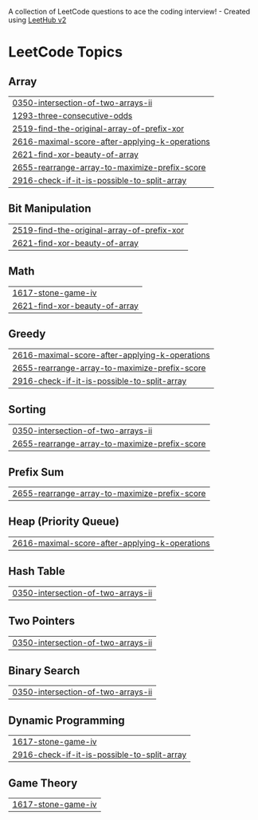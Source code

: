 A collection of LeetCode questions to ace the coding interview! - Created using [LeetHub v2](https://github.com/arunbhardwaj/LeetHub-2.0)
<!---LeetCode Topics Start-->
# LeetCode Topics
## Array
|  |
| ------- |
| [0350-intersection-of-two-arrays-ii](https://github.com/Kunalkhuteta/leetcode/tree/master/0350-intersection-of-two-arrays-ii) |
| [1293-three-consecutive-odds](https://github.com/Kunalkhuteta/leetcode/tree/master/1293-three-consecutive-odds) |
| [2519-find-the-original-array-of-prefix-xor](https://github.com/Kunalkhuteta/leetcode/tree/master/2519-find-the-original-array-of-prefix-xor) |
| [2616-maximal-score-after-applying-k-operations](https://github.com/Kunalkhuteta/leetcode/tree/master/2616-maximal-score-after-applying-k-operations) |
| [2621-find-xor-beauty-of-array](https://github.com/Kunalkhuteta/leetcode/tree/master/2621-find-xor-beauty-of-array) |
| [2655-rearrange-array-to-maximize-prefix-score](https://github.com/Kunalkhuteta/leetcode/tree/master/2655-rearrange-array-to-maximize-prefix-score) |
| [2916-check-if-it-is-possible-to-split-array](https://github.com/Kunalkhuteta/leetcode/tree/master/2916-check-if-it-is-possible-to-split-array) |
## Bit Manipulation
|  |
| ------- |
| [2519-find-the-original-array-of-prefix-xor](https://github.com/Kunalkhuteta/leetcode/tree/master/2519-find-the-original-array-of-prefix-xor) |
| [2621-find-xor-beauty-of-array](https://github.com/Kunalkhuteta/leetcode/tree/master/2621-find-xor-beauty-of-array) |
## Math
|  |
| ------- |
| [1617-stone-game-iv](https://github.com/Kunalkhuteta/leetcode/tree/master/1617-stone-game-iv) |
| [2621-find-xor-beauty-of-array](https://github.com/Kunalkhuteta/leetcode/tree/master/2621-find-xor-beauty-of-array) |
## Greedy
|  |
| ------- |
| [2616-maximal-score-after-applying-k-operations](https://github.com/Kunalkhuteta/leetcode/tree/master/2616-maximal-score-after-applying-k-operations) |
| [2655-rearrange-array-to-maximize-prefix-score](https://github.com/Kunalkhuteta/leetcode/tree/master/2655-rearrange-array-to-maximize-prefix-score) |
| [2916-check-if-it-is-possible-to-split-array](https://github.com/Kunalkhuteta/leetcode/tree/master/2916-check-if-it-is-possible-to-split-array) |
## Sorting
|  |
| ------- |
| [0350-intersection-of-two-arrays-ii](https://github.com/Kunalkhuteta/leetcode/tree/master/0350-intersection-of-two-arrays-ii) |
| [2655-rearrange-array-to-maximize-prefix-score](https://github.com/Kunalkhuteta/leetcode/tree/master/2655-rearrange-array-to-maximize-prefix-score) |
## Prefix Sum
|  |
| ------- |
| [2655-rearrange-array-to-maximize-prefix-score](https://github.com/Kunalkhuteta/leetcode/tree/master/2655-rearrange-array-to-maximize-prefix-score) |
## Heap (Priority Queue)
|  |
| ------- |
| [2616-maximal-score-after-applying-k-operations](https://github.com/Kunalkhuteta/leetcode/tree/master/2616-maximal-score-after-applying-k-operations) |
## Hash Table
|  |
| ------- |
| [0350-intersection-of-two-arrays-ii](https://github.com/Kunalkhuteta/leetcode/tree/master/0350-intersection-of-two-arrays-ii) |
## Two Pointers
|  |
| ------- |
| [0350-intersection-of-two-arrays-ii](https://github.com/Kunalkhuteta/leetcode/tree/master/0350-intersection-of-two-arrays-ii) |
## Binary Search
|  |
| ------- |
| [0350-intersection-of-two-arrays-ii](https://github.com/Kunalkhuteta/leetcode/tree/master/0350-intersection-of-two-arrays-ii) |
## Dynamic Programming
|  |
| ------- |
| [1617-stone-game-iv](https://github.com/Kunalkhuteta/leetcode/tree/master/1617-stone-game-iv) |
| [2916-check-if-it-is-possible-to-split-array](https://github.com/Kunalkhuteta/leetcode/tree/master/2916-check-if-it-is-possible-to-split-array) |
## Game Theory
|  |
| ------- |
| [1617-stone-game-iv](https://github.com/Kunalkhuteta/leetcode/tree/master/1617-stone-game-iv) |
<!---LeetCode Topics End-->